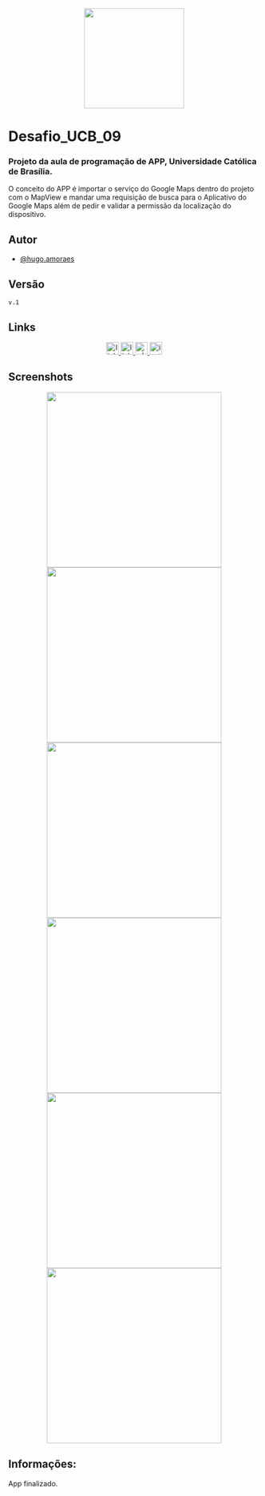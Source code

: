 <div align="center">
<img src="https://github.com/HugoaMoraes/IconDigital/assets/102623594/a6c43865-6821-472b-9c05-65878d4e8780" width="200px" />
</div>

# Desafio_UCB_09

### Projeto da aula de programação de APP, Universidade Católica de Brasília.

O conceito do APP é importar o serviço do Google Maps dentro do projeto com o MapView e mandar uma requisição de busca para o Aplicativo do Google Maps além de pedir e validar a permissão da localização do dispositivo.

## Autor

- [@hugo.amoraes](https://github.com/HugoaMoraes)

## Versão

`v.1`

## Links

<div align="center">
  <a href="https://linktr.ee/hug.odesign" target="_blank">
    <img src="https://img.shields.io/static/v1?message=Linktree&logo=linktree&label=&color=1de9b6&logoColor=white&labelColor=&style=for-the-badge" height="25" alt="linktree logo"  />
  </a>
  <a href="https://www.linkedin.com/in/hugoamoraes/" target="_blank">
    <img src="https://img.shields.io/static/v1?message=LinkedIn&logo=linkedin&label=&color=0077B5&logoColor=white&labelColor=&style=for-the-badge" height="25" alt="linkedin logo"  />
  </a>
  <a href="https://api.whatsapp.com/send?phone=5561986391903" target="_blank">
    <img src="https://img.shields.io/static/v1?message=Whatsapp&logo=whatsapp&label=&color=25D366&logoColor=white&labelColor=&style=for-the-badge" height="25" alt="whatsapp logo"  />
  </a>
  <a href="https://www.instagram.com/hugo.amoraes/" target="_blank">
    <img src="https://img.shields.io/static/v1?message=Instagram&logo=instagram&label=&color=E4405F&logoColor=white&labelColor=&style=for-the-badge" height="25" alt="instagram logo"  />
  </a>
</div>

## Screenshots

<div align="center">
<img src="https://github.com/HugoaMoraes/Desafio_UCB_09/assets/102623594/fd6f8d6d-4c42-42c1-b688-01bf38943c00" width="350px" />
<img src="https://github.com/HugoaMoraes/Desafio_UCB_09/assets/102623594/6713c945-c795-472c-b457-5488f5cb0842" width="350px" />
<img src="https://github.com/HugoaMoraes/Desafio_UCB_09/assets/102623594/12d9a7cd-37d3-4b14-ae74-f3338a0a13e8" width="350px" />
<img src="https://github.com/HugoaMoraes/Desafio_UCB_09/assets/102623594/f1667773-3914-431f-b35d-cf069c2f111b" width="350px" />
<img src="https://github.com/HugoaMoraes/Desafio_UCB_09/assets/102623594/f997b044-aaf5-4af0-b693-22895cfaa89b" width="350px" />
<img src="https://github.com/HugoaMoraes/Desafio_UCB_09/assets/102623594/d21fcd89-7b36-4e7f-b501-5414b5e6799d" width="350px" />
</div>

## Informações:

App finalizado.
